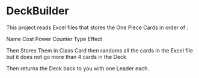 # DeckBuilder

This project reads Excel files that stores the One Piece Cards in order of :

Name    Cost    Power   Counter     Type    Effect

Then Stores Them in Class Card then randoms all the cards in the Excel file but it does not go more than 4 cards in the Deck 

Then returns the Deck back to you with one Leader each.
